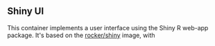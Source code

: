 ## Shiny UI

This container implements a user interface using the Shiny R web-app package. It's based on the [rocker/shiny](https://github.com/rocker-org/shiny) image, with 